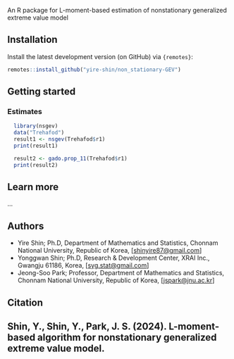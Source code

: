 An R package for L-moment-based estimation of nonstationary generalized extreme value model

## Installation

Install the latest development version (on GitHub) via `{remotes}`:

``` r
remotes::install_github("yire-shin/non_stationary-GEV")
```

## Getting started

### Estimates

``` r
  library(nsgev)
  data("Trehafod")
  result1 <- nsgev(Trehafod$r1)
  print(result1)

  result2 <- gado.prop_11(Trehafod$r1)
  print(result2)
```

## Learn more

...

## Authors

- Yire Shin; Ph.D, Department of Mathematics and Statistics, Chonnam National University, Republic of Korea, [shinyire87@gmail.com]
- Yonggwan Shin; Ph.D, Research & Development Center, XRAI Inc., Gwangju 61186, Korea, [syg.stat@gmail.com]
- Jeong-Soo Park; Professor, Department of Mathematics and Statistics, Chonnam National University, Republic of Korea, [jspark@jnu.ac.kr]

## Citation

Shin, Y., Shin, Y., Park, J. S. (2024). L-moment-based algorithm for nonstationary generalized extreme value model.
-----
